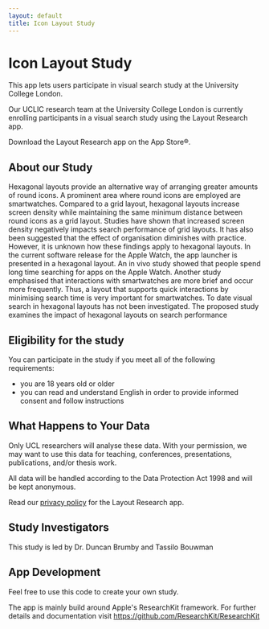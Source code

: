 ```yaml
---
layout: default
title: Icon Layout Study
---
```


# Icon Layout Study

This app lets users participate in visual search study at the University College London.

Our UCLIC research team at the University College London is currently enrolling participants in a visual search study using the Layout Research app.

Download the Layout Research app on the App Store®.

## About our Study

Hexagonal layouts provide an alternative way of arranging greater amounts of round icons. A prominent area where round icons are employed are smartwatches. Compared to a grid layout, hexagonal layouts increase screen density while maintaining the same minimum distance between round icons as a grid layout.
Studies have shown that increased screen density negatively impacts search performance of grid layouts. It has also been suggested that the effect of organisation diminishes with practice. However, it is unknown how these findings apply to hexagonal layouts. 
In the current software release for the Apple Watch, the app launcher is presented in a hexagonal layout. An in vivo study showed that people spend long time searching for apps on the Apple Watch. Another study emphasised that interactions with smartwatches are more brief and occur more frequently. 
Thus, a layout that supports quick interactions by minimising search time is very important for smartwatches. To date visual search in hexagonal layouts has not been investigated. The proposed study examines the impact of hexagonal layouts on search performance

## Eligibility for the study

You can participate in the study if you meet all of the following requirements:
* you are 18 years old or older
* you can read and understand English in order to provide informed consent and follow instructions

## What Happens to Your Data

Only UCL researchers will analyse these data. With your permission, we may want to use this data for teaching, conferences, presentations, publications, and/or thesis work.

All data will be handled according to the Data Protection Act 1998 and will be kept anonymous.

Read our [privacy policy](https://bouwman.github.io/layoutresearch/privacy/) for the Layout Research app.

## Study Investigators

This study is led by Dr. Duncan Brumby and Tassilo Bouwman

## App Development

Feel free to use this code to create your own study.

The app is mainly build around Apple's ResearchKit framework. For further details and documentation visit
https://github.com/ResearchKit/ResearchKit
